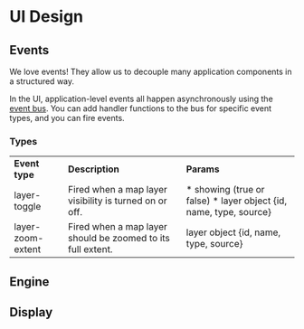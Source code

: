 # UI Design

## Events

We love events! They allow us to decouple many application components in a structured way.

In the UI, application-level events all happen asynchronously using the [event bus](https://github.com/MapofLife/MOL/blob/develop/app/js/mol.bus.js). You can add handler functions to the bus for specific event types, and you can fire events. 

### Types

<table>
<tr>
<td><b>Event type</b></td>
<td><b>Description</b></td>
<td><b>Params</b></td>
</tr>
<tr>
<td>layer-toggle</td>
<td>Fired when a map layer visibility is turned on or off.</td>
<td>* showing (true or false)
* layer object {id, name, type, source}</td>
</tr>
<tr>
<td>layer-zoom-extent</td>
<td>Fired when a map layer should be zoomed to its full extent.</td>
<td>layer object {id, name, type, source}</td>
</tr></table>

## Engine

## Display
